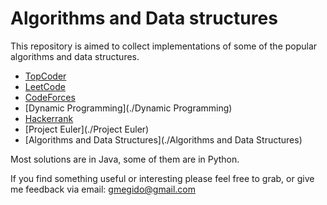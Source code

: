 # Algorithms and Data structures

This repository is aimed to collect implementations of some of the popular algorithms and data structures.

- [TopCoder](./TopCoder)
- [LeetCode](./LeetCode)
- [CodeForces](./CodeForces)
- [Dynamic Programming](./Dynamic Programming)
- [Hackerrank](./Hackerrank)
- [Project Euler](./Project Euler)
- [Algorithms and Data Structures](./Algorithms and Data Structures)

Most solutions are in Java, some of them are in Python.

If you find something useful or interesting please feel free to grab, or give me feedback via email: gmegido@gmail.com

